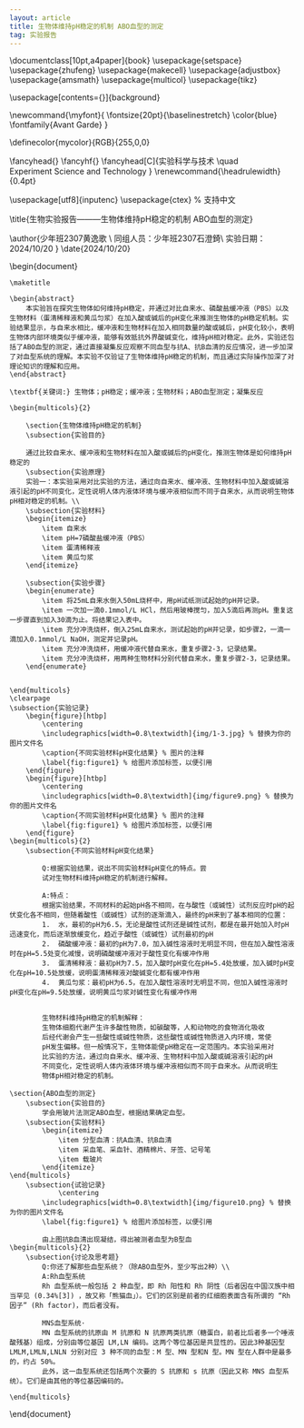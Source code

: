 ```yaml
---
layout: article
title: 生物体维持pH稳定的机制 ABO血型的测定
tag: 实验报告
---
```


\documentclass[10pt,a4paper]{book}
\usepackage{setspace}
\usepackage{zhufeng}
\usepackage{makecell}
\usepackage{adjustbox}
\usepackage{amsmath}
\usepackage{multicol}
\usepackage{tikz}

\usepackage[contents={}]{background}

\newcommand{\myfont}{
	\fontsize{20pt}{\baselinestretch}
	\color{blue}
	\fontfamily{Avant Garde}
}


\definecolor{mycolor}{RGB}{255,0,0}

\fancyhead{}
\fancyhf{}
\fancyhead[C]{实验科学与技术 \quad Experiment Science and Technology }
\renewcommand{\headrulewidth}{0.4pt}





\usepackage[utf8]{inputenc}
\usepackage{ctex} % 支持中文

\title{生物实验报告———生物体维持pH稳定的机制 ABO血型的测定}

\author{少年班2307黄逸歌 \\
	同组人员：少年班2307石澄錡\\
	实验日期：2024/10/20
	}
\date{2024/10/20}

\begin{document}
	
	\maketitle
	
	\begin{abstract}
		本实验旨在探究生物体如何维持pH稳定，并通过对比自来水、磷酸盐缓冲液（PBS）以及生物材料（蛋清稀释液和黄瓜匀浆）在加入酸或碱后的pH变化来推测生物体的pH稳定机制。实验结果显示，与自来水相比，缓冲液和生物材料在加入相同数量的酸或碱后，pH变化较小，表明生物体内部环境类似于缓冲液，能够有效抵抗外界酸碱变化，维持pH相对稳定。此外，实验还包括了ABO血型的测定，通过直接凝集反应观察不同血型与抗A、抗B血清的反应情况，进一步加深了对血型系统的理解。本实验不仅验证了生物体维持pH稳定的机制，而且通过实际操作加深了对理论知识的理解和应用。
	\end{abstract}
	
	\textbf{关键词:} 生物体；pH稳定；缓冲液；生物材料；ABO血型测定；凝集反应
	
	\begin{multicols}{2}
		
		\section{生物体维持pH稳定的机制}
		\subsection{实验目的}
		
		通过比较自来水、缓冲液和生物材料在加入酸或碱后的pH变化，推测生物体是如何维持pH稳定的
		\subsection{实验原理}
		实验一：本实验采用对比实验的方法，通过向自来水、缓冲液、生物材料中加入酸或碱溶液引起的pH不同变化，定性说明人体内液体环境与缓冲液相似而不同于自来水，从而说明生物体pH相对稳定的机制。\\
		\subsection{实验材料}
		\begin{itemize}
			\item 自来水
			\item pH=7磷酸盐缓冲液（PBS）
			\item 蛋清稀释液
			\item 黄瓜匀浆
		\end{itemize}
		
		\subsection{实验步骤}
		\begin{enumerate}
			\item 将25mL自来水倒入50mL烧杯中，用pH试纸测试起始的pH并记录。
			\item 一次加一滴0.1mmol/L HCl，然后用玻棒搅匀，加入5滴后再测pH。重复这一步骤直到加入30滴为止。将结果记入表中。
			\item 充分冲洗烧杯，倒入25mL自来水，测试起始的pH并记录，如步骤2，一滴一滴加入0.1mmol/L NaOH，测定并记录pH。
			\item 充分冲洗烧杯，用缓冲液代替自来水，重复步骤2-3，记录结果。
			\item 充分冲洗烧杯，用两种生物材料分别代替自来水，重复步骤2-3，记录结果。
		\end{enumerate}
		
		
	\end{multicols}
	\clearpage
	\subsection{实验记录}
		\begin{figure}[htbp]
			\centering
			\includegraphics[width=0.8\textwidth]{img/1-3.jpg} % 替换为你的图片文件名
			\caption{不同实验材料pH变化结果} % 图片的注释
			\label{fig:figure1} % 给图片添加标签，以便引用
		\end{figure}
		\begin{figure}[htbp]
			\centering
			\includegraphics[width=0.8\textwidth]{img/figure9.png} % 替换为你的图片文件名
			\caption{不同实验材料pH变化结果} % 图片的注释
			\label{fig:figure1} % 给图片添加标签，以便引用
		\end{figure}
	\begin{multicols}{2}
		\subsection{不同实验材料pH变化结果}
			
			Q:根据实验结果，说出不同实验材料pH变化的特点。尝
			试对生物材料维持pH稳定的机制进行解释。
			
			A:特点：
			根据实验结果，不同材料的起始pH各不相同，在与酸性（或碱性）试剂反应时pH的起伏变化各不相同，但随着酸性（或碱性）试剂的逐渐滴入，最终的pH来到了基本相同的位置：
			1.	水，最初的pH为6.5，无论是酸性试剂还是碱性试剂，都是在最开始加入时pH迅速变化，而后逐渐放缓变化，趋近于酸性（或碱性）试剂最初的pH
			2.	磷酸缓冲液：最初的pH为7.0，加入碱性溶液时无明显不同，但在加入酸性溶液时在pH=5.5处变化减慢，说明磷酸缓冲液对于酸性变化有缓冲作用
			3.	蛋清稀释液：最初pH为7.5，加入酸时pH变化在pH=5.4处放缓，加入碱时pH变化在pH=10.5处放缓，说明蛋清稀释液对酸碱变化都有缓冲作用
			4.	黄瓜匀浆：最初pH为6.5，在加入酸性溶液时无明显不同，但加入碱性溶液时pH变化在pH=9.5处放缓，说明黄瓜匀浆对碱性变化有缓冲作用
			
			
			生物材料维持pH稳定的机制解释：
			生物体细胞代谢产生许多酸性物质，如碳酸等，人和动物吃的食物消化吸收
			后经代谢会产生一些酸性或碱性物质，这些酸性或碱性物质进入内环境，常使
			pH发生偏移。但一般情况下，生物体能使pH稳定在一定范围内。本实验采用对
			比实验的方法，通过向自来水、缓冲液、生物材料中加入酸或碱溶液引起的pH
			不同变化，定性说明人体内液体环境与缓冲液相似而不同于自来水。从而说明生
			物体pH相对稳定的机制。
			
	\section{ABO血型的测定}
		\subsection{实验目的}
			学会用玻片法测定ABO血型，根据结果确定血型。
		\subsection{实验材料}
			\begin{itemize}
				\item 分型血清：抗A血清、抗B血清
				\item 采血笔、采血针、酒精棉片、牙签、记号笔
				\item 载玻片
			\end{itemize}
	\end{multicols}
		\subsection{试验记录}	
				\centering
			\includegraphics[width=0.8\textwidth]{img/figure10.png} % 替换为你的图片文件名
			\label{fig:figure1} % 给图片添加标签，以便引用
			
			由上图抗B血清出现凝结，得出被测者血型为B型血
	\begin{multicols}{2}
		\subsection{讨论及思考题}
			Q:你还了解那些血型系统？（除ABO血型外，至少写出2种）\\
			A:Rh血型系统
			Rh 血型系统一般包括 2 种血型，即 Rh 阳性和 Rh 阴性（后者因在中国汉族中相当罕见 (0.34%[3]) ，故又称「熊猫血」）。它们的区别是前者的红细胞表面含有所谓的 “Rh 因子” (Rh factor)，而后者没有。
			
			MNS血型系统·
			MN 血型系统的抗原由 M 抗原和 N 抗原两类抗原（糖蛋白，前者比后者多一个唾液酸残基）组成，分别由等位基因 LM,LN 编码。这两个等位基因是共显性的。因此3种基因型 LMLM,LMLN,LNLN 分别对应 3 种不同的血型：M 型、MN 型和N 型。MN 型在人群中是最多的，约占 50%。
			此外，这一血型系统还包括两个次要的 S 抗原和 s 抗原（因此又称 MNS 血型系统）。它们是由其他的等位基因编码的。
			
	\end{multicols}
	
\end{document}





